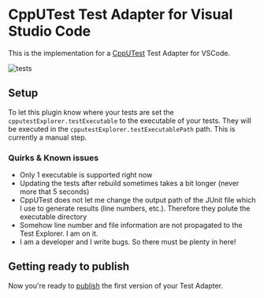# CppUTest Test Adapter for Visual Studio Code

This is the implementation for a [CppUTest](https://cpputest.github.io/) Test Adapter for VSCode.

![tests](file://img/test.png)

## Setup

To let this plugin know where your tests are set the ```cpputestExplorer.testExecutable``` to the executable of your tests. They will be executed in the ```cpputestExplorer.testExecutablePath``` path. This is currently a manual step.

### Quirks & Known issues
- Only 1 executable is supported right now
- Updating the tests after rebuild sometimes takes a bit longer (never more that 5 seconds)
- CppUTest does not let me change the output path of the JUnit file which I use to generate results (line numbers, etc.). Therefore they polute the executable directory
- Somehow line number and file information are not propagated to the Test Explorer. I am on it.
- I am a developer and I write bugs. So there must be plenty in here!

## Getting ready to publish

Now you're ready to [publish](https://code.visualstudio.com/docs/extensions/publish-extension) the first version of your Test Adapter.